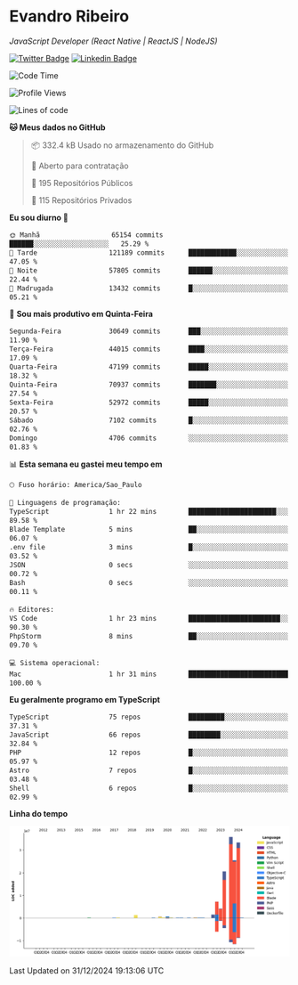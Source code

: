 # Evandro **Ribeiro**

*JavaScript Developer (React Native | ReactJS | NodeJS)*

[![Twitter Badge](https://img.shields.io/badge/-@ribeiroevandro-201B2D?style=flat-square&labelColor=201B2D&logo=twitter&logoColor=white&link=https://twitter.com/ribeiroevandro)](https://twitter.com/ribeiroevandro) 
[![Linkedin Badge](https://img.shields.io/badge/-Evandro%20Ribeiro-201B2D?style=flat-square&logo=Linkedin&logoColor=white&link=https://www.linkedin.com/in/ribeiroevandro)](https://www.linkedin.com/in/ribeiroevandro) 


<!--START_SECTION:waka-->
![Code Time](http://img.shields.io/badge/Code%20Time-4%2C219%20hrs%2039%20mins-blue)

![Profile Views](http://img.shields.io/badge/Visualizac%C3%B5es%20do%20perfil-0-blue)

![Lines of code](https://img.shields.io/badge/Desde%20o%20Hello%20World%20eu%20escrevi-131.2%20million%20linhas%20de%20c%C3%B3digo-blue)

**🐱 Meus dados no GitHub** 

> 📦 332.4 kB Usado no armazenamento do GitHub 
 > 
> 💼 Aberto para contratação
 > 
> 📜 195 Repositórios Públicos 
 > 
> 🔑 115 Repositórios Privados 
 > 
**Eu sou diurno 🐤** 

```text
🌞 Manhã                  65154 commits       ██████░░░░░░░░░░░░░░░░░░░   25.29 % 
🌆 Tarde                  121189 commits      ████████████░░░░░░░░░░░░░   47.05 % 
🌃 Noite                  57805 commits       ██████░░░░░░░░░░░░░░░░░░░   22.44 % 
🌙 Madrugada              13432 commits       █░░░░░░░░░░░░░░░░░░░░░░░░   05.21 % 
```
📅 **Sou mais produtivo em Quinta-Feira** 

```text
Segunda-Feira            30649 commits       ███░░░░░░░░░░░░░░░░░░░░░░   11.90 % 
Terça-Feira              44015 commits       ████░░░░░░░░░░░░░░░░░░░░░   17.09 % 
Quarta-Feira             47199 commits       █████░░░░░░░░░░░░░░░░░░░░   18.32 % 
Quinta-Feira             70937 commits       ███████░░░░░░░░░░░░░░░░░░   27.54 % 
Sexta-Feira              52972 commits       █████░░░░░░░░░░░░░░░░░░░░   20.57 % 
Sábado                   7102 commits        █░░░░░░░░░░░░░░░░░░░░░░░░   02.76 % 
Domingo                  4706 commits        ░░░░░░░░░░░░░░░░░░░░░░░░░   01.83 % 
```


📊 **Esta semana eu gastei meu tempo em** 

```text
🕑︎ Fuso horário: America/Sao_Paulo

💬 Linguagens de programação: 
TypeScript               1 hr 22 mins        ██████████████████████░░░   89.58 % 
Blade Template           5 mins              ██░░░░░░░░░░░░░░░░░░░░░░░   06.07 % 
.env file                3 mins              █░░░░░░░░░░░░░░░░░░░░░░░░   03.52 % 
JSON                     0 secs              ░░░░░░░░░░░░░░░░░░░░░░░░░   00.72 % 
Bash                     0 secs              ░░░░░░░░░░░░░░░░░░░░░░░░░   00.11 % 

🔥 Editores: 
VS Code                  1 hr 23 mins        ███████████████████████░░   90.30 % 
PhpStorm                 8 mins              ██░░░░░░░░░░░░░░░░░░░░░░░   09.70 % 

💻 Sistema operacional: 
Mac                      1 hr 31 mins        █████████████████████████   100.00 % 
```

**Eu geralmente programo em TypeScript** 

```text
TypeScript               75 repos            █████████░░░░░░░░░░░░░░░░   37.31 % 
JavaScript               66 repos            ████████░░░░░░░░░░░░░░░░░   32.84 % 
PHP                      12 repos            █░░░░░░░░░░░░░░░░░░░░░░░░   05.97 % 
Astro                    7 repos             █░░░░░░░░░░░░░░░░░░░░░░░░   03.48 % 
Shell                    6 repos             █░░░░░░░░░░░░░░░░░░░░░░░░   02.99 % 
```



**Linha do tempo**

![Lines of Code chart](https://raw.githubusercontent.com/ribeiroevandro/ribeiroevandro/main/assets/bar_graph.png)


 Last Updated on 31/12/2024 19:13:06 UTC
<!--END_SECTION:waka-->
